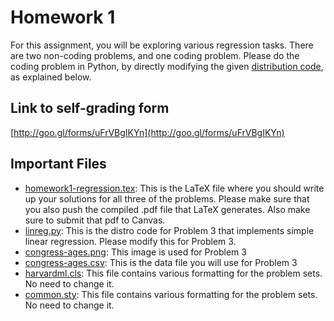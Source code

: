 # Homework 1

For this assignment, you will be exploring various regression tasks. There are two non-coding problems, and one coding problem. Please do the coding problem in Python, by directly modifying the given [distribution code](linreg.py), as explained below.

## Link to self-grading form
[http://goo.gl/forms/uFrVBgIKYn](http://goo.gl/forms/uFrVBgIKYn)

## Important Files
- [homework1-regression.tex](homework1-regression.tex): This is the LaTeX file where you should write up your solutions for all three of the problems. Please make sure that you also push the compiled .pdf file that LaTeX generates. Also make sure to submit that pdf to Canvas.
- [linreg.py](linreg.py): This is the distro code for Problem 3 that implements simple linear regression. Please modify this for Problem 3.
- [congress-ages.png](congress-ages.png): This image is used for Problem 3
- [congress-ages.csv](congress-ages.csv): This is the data file you will use for Problem 3
- [harvardml.cls](harvardml.cls): This file contains various formatting for the problem sets. No need to change it.
- [common.sty](common.sty): This file contains various formatting for the problem sets. No need to change it.
